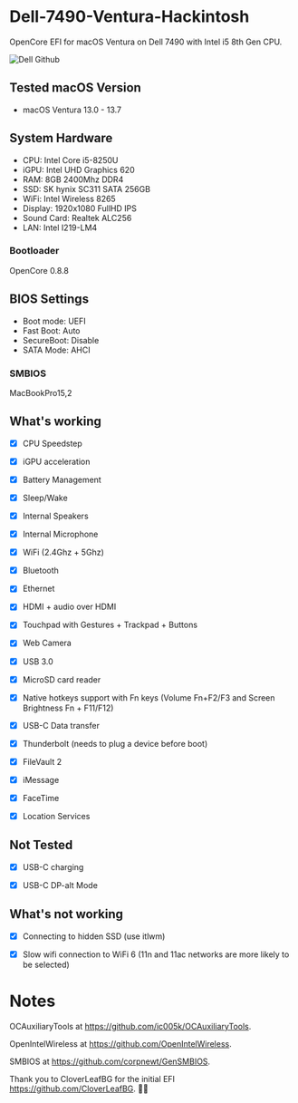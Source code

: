 # Dell-7490-Ventura-Hackintosh

OpenCore EFI for macOS Ventura on Dell 7490 with Intel i5 8th Gen CPU.

![Dell Github](https://user-images.githubusercontent.com/joshua-ensou/comp2156/main/src/images/ventura.png)





## Tested macOS Version

- macOS Ventura 13.0 - 13.7


## System Hardware

- CPU:  Intel Core i5-8250U
- iGPU: Intel UHD Graphics 620
- RAM:  8GB 2400Mhz DDR4
- SSD:  SK hynix SC311 SATA 256GB
- WiFi: Intel Wireless 8265
- Display: 1920x1080 FullHD IPS
- Sound Card: Realtek ALC256
- LAN: Intel I219-LM4

### Bootloader

OpenCore 0.8.8


## BIOS Settings

- Boot mode: UEFI
- Fast Boot: Auto
- SecureBoot: Disable
- SATA Mode: AHCI 


### SMBIOS

MacBookPro15,2


## What's working

 
 - [x] CPU Speedstep

 - [x] iGPU acceleration

 - [x] Battery Management
 
 - [x] Sleep/Wake
 
 - [x] Internal Speakers
 
 - [x] Internal Microphone
 
 - [x] WiFi (2.4Ghz + 5Ghz)
 
 - [x] Bluetooth

 - [x] Ethernet

 - [x] HDMI + audio over HDMI

 - [x] Touchpad with Gestures + Trackpad + Buttons

 - [x] Web Camera

 - [x] USB 3.0

 - [x] MicroSD card reader 

 - [x] Native hotkeys support with Fn keys (Volume Fn+F2/F3 and Screen Brightness Fn + F11/F12)
 
 - [x] USB-C Data transfer
 
 - [x] Thunderbolt (needs to plug a device before boot)

 - [x] FileVault 2

 - [x] iMessage
 
 - [x] FaceTime

 - [x] Location Services

 

## Not Tested

 - [x] USB-C charging

 - [x] USB-C DP-alt Mode



## What's not working

 - [x] Connecting to hidden SSD (use itlwm)
 
 - [x] Slow wifi connection to WiFi 6 (11n and 11ac networks are more likely to be selected)



# Notes

OCAuxiliaryTools at https://github.com/ic005k/OCAuxiliaryTools.

OpenIntelWireless at https://github.com/OpenIntelWireless.

SMBIOS at https://github.com/corpnewt/GenSMBIOS. 

Thank you to CloverLeafBG for the initial EFI https://github.com/CloverLeafBG. 🫶🏼
